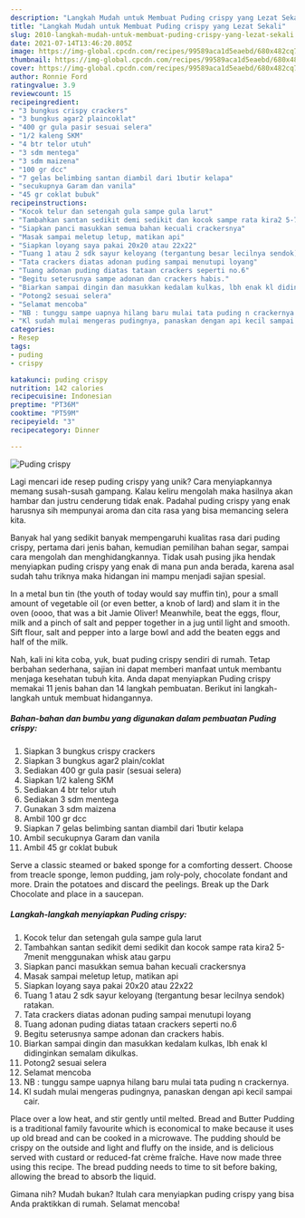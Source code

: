 ```yaml
---
description: "Langkah Mudah untuk Membuat Puding crispy yang Lezat Sekali"
title: "Langkah Mudah untuk Membuat Puding crispy yang Lezat Sekali"
slug: 2010-langkah-mudah-untuk-membuat-puding-crispy-yang-lezat-sekali
date: 2021-07-14T13:46:20.805Z
image: https://img-global.cpcdn.com/recipes/99589aca1d5eaebd/680x482cq70/puding-crispy-foto-resep-utama.jpg
thumbnail: https://img-global.cpcdn.com/recipes/99589aca1d5eaebd/680x482cq70/puding-crispy-foto-resep-utama.jpg
cover: https://img-global.cpcdn.com/recipes/99589aca1d5eaebd/680x482cq70/puding-crispy-foto-resep-utama.jpg
author: Ronnie Ford
ratingvalue: 3.9
reviewcount: 15
recipeingredient:
- "3 bungkus crispy crackers"
- "3 bungkus agar2 plaincoklat"
- "400 gr gula pasir sesuai selera"
- "1/2 kaleng SKM"
- "4 btr telor utuh"
- "3 sdm mentega"
- "3 sdm maizena"
- "100 gr dcc"
- "7 gelas belimbing santan diambil dari 1butir kelapa"
- "secukupnya Garam dan vanila"
- "45 gr coklat bubuk"
recipeinstructions:
- "Kocok telur dan setengah gula sampe gula larut"
- "Tambahkan santan sedikit demi sedikit dan kocok sampe rata kira2 5-7menit menggunakan whisk atau garpu"
- "Siapkan panci masukkan semua bahan kecuali crackersnya"
- "Masak sampai meletup letup, matikan api"
- "Siapkan loyang saya pakai 20x20 atau 22x22"
- "Tuang 1 atau 2 sdk sayur keloyang (tergantung besar lecilnya sendok) ratakan."
- "Tata crackers diatas adonan puding sampai menutupi loyang"
- "Tuang adonan puding diatas tataan crackers seperti no.6"
- "Begitu seterusnya sampe adonan dan crackers habis."
- "Biarkan sampai dingin dan masukkan kedalam kulkas, lbh enak kl didinginkan semalam dikulkas."
- "Potong2 sesuai selera"
- "Selamat mencoba"
- "NB : tunggu sampe uapnya hilang baru mulai tata puding n crackernya."
- "Kl sudah mulai mengeras pudingnya, panaskan dengan api kecil sampai cair."
categories:
- Resep
tags:
- puding
- crispy

katakunci: puding crispy 
nutrition: 142 calories
recipecuisine: Indonesian
preptime: "PT36M"
cooktime: "PT59M"
recipeyield: "3"
recipecategory: Dinner

---
```



![Puding crispy](https://img-global.cpcdn.com/recipes/99589aca1d5eaebd/680x482cq70/puding-crispy-foto-resep-utama.jpg)

Lagi mencari ide resep puding crispy yang unik? Cara menyiapkannya memang susah-susah gampang. Kalau keliru mengolah maka hasilnya akan hambar dan justru cenderung tidak enak. Padahal puding crispy yang enak harusnya sih mempunyai aroma dan cita rasa yang bisa memancing selera kita.

Banyak hal yang sedikit banyak mempengaruhi kualitas rasa dari puding crispy, pertama dari jenis bahan, kemudian pemilihan bahan segar, sampai cara mengolah dan menghidangkannya. Tidak usah pusing jika hendak menyiapkan puding crispy yang enak di mana pun anda berada, karena asal sudah tahu triknya maka hidangan ini mampu menjadi sajian spesial.

In a metal bun tin (the youth of today would say muffin tin), pour a small amount of vegetable oil (or even better, a knob of lard) and slam it in the oven (oooo, that was a bit Jamie Oliver! Meanwhile, beat the eggs, flour, milk and a pinch of salt and pepper together in a jug until light and smooth. Sift flour, salt and pepper into a large bowl and add the beaten eggs and half of the milk.


Nah, kali ini kita coba, yuk, buat puding crispy sendiri di rumah. Tetap berbahan sederhana, sajian ini dapat memberi manfaat untuk membantu menjaga kesehatan tubuh kita. Anda dapat menyiapkan Puding crispy memakai 11 jenis bahan dan 14 langkah pembuatan. Berikut ini langkah-langkah untuk membuat hidangannya.

<!--inarticleads1-->

##### Bahan-bahan dan bumbu yang digunakan dalam pembuatan Puding crispy:

1. Siapkan 3 bungkus crispy crackers
1. Siapkan 3 bungkus agar2 plain/coklat
1. Sediakan 400 gr gula pasir (sesuai selera)
1. Siapkan 1/2 kaleng SKM
1. Sediakan 4 btr telor utuh
1. Sediakan 3 sdm mentega
1. Gunakan 3 sdm maizena
1. Ambil 100 gr dcc
1. Siapkan 7 gelas belimbing santan diambil dari 1butir kelapa
1. Ambil secukupnya Garam dan vanila
1. Ambil 45 gr coklat bubuk


Serve a classic steamed or baked sponge for a comforting dessert. Choose from treacle sponge, lemon pudding, jam roly-poly, chocolate fondant and more. Drain the potatoes and discard the peelings. Break up the Dark Chocolate and place in a saucepan. 

<!--inarticleads2-->

##### Langkah-langkah menyiapkan Puding crispy:

1. Kocok telur dan setengah gula sampe gula larut
1. Tambahkan santan sedikit demi sedikit dan kocok sampe rata kira2 5-7menit menggunakan whisk atau garpu
1. Siapkan panci masukkan semua bahan kecuali crackersnya
1. Masak sampai meletup letup, matikan api
1. Siapkan loyang saya pakai 20x20 atau 22x22
1. Tuang 1 atau 2 sdk sayur keloyang (tergantung besar lecilnya sendok) ratakan.
1. Tata crackers diatas adonan puding sampai menutupi loyang
1. Tuang adonan puding diatas tataan crackers seperti no.6
1. Begitu seterusnya sampe adonan dan crackers habis.
1. Biarkan sampai dingin dan masukkan kedalam kulkas, lbh enak kl didinginkan semalam dikulkas.
1. Potong2 sesuai selera
1. Selamat mencoba
1. NB : tunggu sampe uapnya hilang baru mulai tata puding n crackernya.
1. Kl sudah mulai mengeras pudingnya, panaskan dengan api kecil sampai cair.


Place over a low heat, and stir gently until melted. Bread and Butter Pudding is a traditional family favourite which is economical to make because it uses up old bread and can be cooked in a microwave. The pudding should be crispy on the outside and light and fluffy on the inside, and is delicious served with custard or reduced-fat crème fraîche. Have now made three using this recipe. The bread pudding needs to time to sit before baking, allowing the bread to absorb the liquid. 

Gimana nih? Mudah bukan? Itulah cara menyiapkan puding crispy yang bisa Anda praktikkan di rumah. Selamat mencoba!

